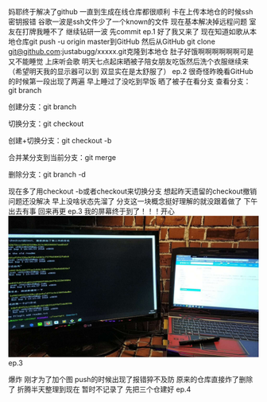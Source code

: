 妈耶终于解决了github 一直到生成在线仓库都很顺利 卡在上传本地仓的时候ssh密钥报错 谷歌一波是ssh文件少了一个known的文件  现在基本解决掉远程问题 室友在打牌我睡不了 继续钻研一波 先commit   ep.1
 好了我又来了 现在知道如歌从本地仓库git push -u origin master到GitHub 然后从GitHub git clone git@github.com:justabugg/xxxxx.git克隆到本地仓 肚子好饿啊啊啊啊啊啊可是又不能睡觉 上床听会歌 明天七点起床晒被子陪女朋友吃饭然后洗个衣服继续来（希望明天我的显示器可以到 双显实在是太舒服了）     ep.2
 很奇怪昨晚看GitHub的时候第一段出现了两遍  早上睡过了没吃到早饭 晒了被子在看分支
  查看分支：git branch

创建分支：git branch <name>

切换分支：git checkout <name>

创建+切换分支：git checkout -b <name>

合并某分支到当前分支：git merge <name>

删除分支：git branch -d <name>

现在多了用checkout -b或者checkout来切换分支  想起昨天遗留的checkout撤销问题还没解决 早上没啥状态先溜了 分支这一块概念挺好理解的就没跟着做了 下午出去有事 回来再更  ep.3
我的屏幕终于到了！！！开心![image](https://github.com/justabugg/test/blob/master/mmexport1536057388231.jpg)  ep.3

爆炸  刚才为了加个图 push的时候出现了报错猝不及防 原来的仓库直接炸了删除了 折腾半天整理到现在 暂时不记录了 先把三个仓建好  ep.4